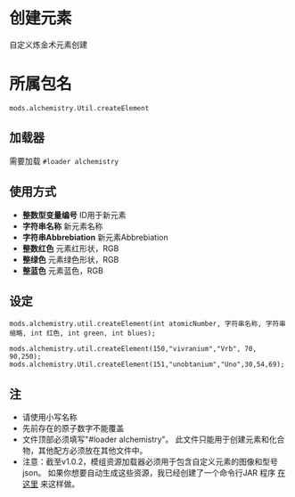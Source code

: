 # 创建元素
自定义炼金术元素创建

# 所属包名
`mods.alchemistry.Util.createElement`
## 加载器
需要加载 `#loader alchemistry`

## 使用方式
- **整数型变量编号** ID用于新元素
- **字符串名称** 新元素名称
- **字符串Abbrebiation** 新元素Abbrebiation
- **整数红色** 元素红形状，RGB
- **整绿色** 元素绿色形状，RGB
- **整蓝色** 元素蓝色，RGB

## 设定
```zenscript
mods.alchemistry.util.createElement(int atomicNumber, 字符串名称, 字符串缩略, int 红色, int green, int blues);

mods.alchemistry.util.createElement(150,"vivranium","Vrb", 70, 90,250);
mods.alchemistry.Util.createElement(151,"unobtanium","Uno",30,54,69);
```

## 注

- 请使用小写名称
- 先前存在的原子数字不能覆盖
- 文件顶部必须填写"#loader alchemistry"。 此文件只能用于创建元素和化合物，其他配方必须放在其他文件中。
- 注意：截至v1.0.2，模组资源加载器必须用于包含自定义元素的图像和型号json。 如果你想要自动生成这些资源，我已经创建了一个命令行JAR 程序 [在这里](https://github.com/al132mc/alchemistry-resource-creator/releases) 来这样做。
